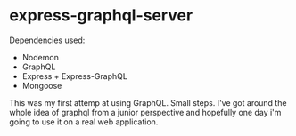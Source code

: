 # express-graphql-server

Dependencies used:

- Nodemon
- GraphQL
- Express + Express-GraphQL
- Mongoose 



This was my first attemp at using GraphQL. Small steps. I've got around the whole idea of graphql from a junior perspective and hopefully one day i'm going to use it on a real web application.
